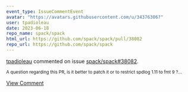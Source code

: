 ```yaml
---
event_type: IssueCommentEvent
avatar: "https://avatars.githubusercontent.com/u/34376306?"
user: tpadioleau
date: 2023-06-18
repo_name: spack/spack
html_url: https://github.com/spack/spack/pull/38082
repo_url: https://github.com/spack/spack
---
```


<a href='https://github.com/tpadioleau' target='_blank'>tpadioleau</a> commented on issue <a href='https://github.com/spack/spack/pull/38082' target='_blank'>spack/spack#38082</a>.

<small>A question regarding this PR, is it better to patch it or to restrict spdlog 1.11 to fmt 9 ?...</small>

<a href='https://github.com/spack/spack/pull/38082' target='_blank'>View Comment</a>